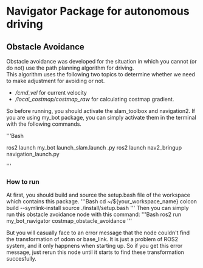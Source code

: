 # Navigator Package for autonomous driving 

## Obstacle Avoidance 

Obstacle avoidance was developed for the situation in which you cannot
(or do not) use the path planning algorithm for driving.  
This algorithm uses the following two topics to determine whether we need
to make adjustment for avoiding or not.

- _/cmd\_vel_ for current velocity
- _/local\_costmap/costmap\_raw_ for calculating costmap gradient.

So before running, you should activate the slam_toolbox and navigation2.
If you are using my_bot package, you can simply activate them in the terminal
with the following commands.

'''Bash

ros2 launch my_bot launch_slam.launch .py
ros2 launch nav2_bringup navigation_launch.py

'''


### How to run
At first, you should build and source the setup.bash file of the workspace 
which contains this package.
'''Bash
cd ~/${your_workspace_name}
colcon build --symlink-install
source ./install/setup.bash
'''
Then you can simply run this obstacle avoidance node with this command:
'''Bash
ros2 run my_bot_navigator costmap_obstacle_avoidance
'''

But you will casually face to an error message that the node couldn't find the transformation of odom or base_link. It is just a problem of ROS2 system,
and it only happnens when starting up. So if you get this error message, just
rerun this node until it starts to find these transformation succesfully.

